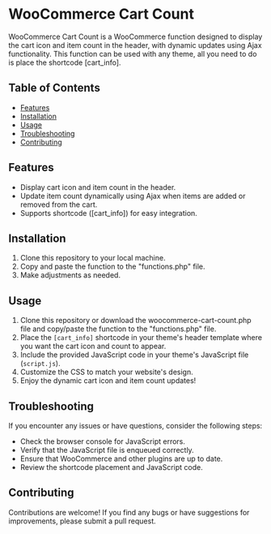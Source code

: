 # WooCommerce Cart Count

WooCommerce Cart Count is a WooCommerce function designed to display the cart icon and item count in the header, with dynamic updates using Ajax functionality. This function can be used with any theme, all you need to do is place the shortcode [cart_info].

## Table of Contents

- [Features](#features)
- [Installation](#installation)
- [Usage](#usage)
- [Troubleshooting](#troubleshooting)
- [Contributing](#contributing)

## Features

- Display cart icon and item count in the header.
- Update item count dynamically using Ajax when items are added or removed from the cart.
- Supports shortcode ([cart_info]) for easy integration.

## Installation

1. Clone this repository to your local machine.
2. Copy and paste the function to the "functions.php" file.
3. Make adjustments as needed.

## Usage

1. Clone this repository or download the woocommerce-cart-count.php file and copy/paste the function to the "functions.php" file.
2. Place the `[cart_info]` shortcode in your theme's header template where you want the cart icon and count to appear.
3. Include the provided JavaScript code in your theme's JavaScript file (`script.js`).
4. Customize the CSS to match your website's design.
5. Enjoy the dynamic cart icon and item count updates!

## Troubleshooting

If you encounter any issues or have questions, consider the following steps:
- Check the browser console for JavaScript errors.
- Verify that the JavaScript file is enqueued correctly.
- Ensure that WooCommerce and other plugins are up to date.
- Review the shortcode placement and JavaScript code.

## Contributing

Contributions are welcome! If you find any bugs or have suggestions for improvements, please submit a pull request.
